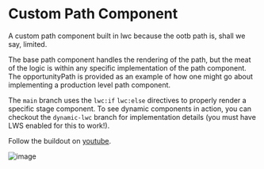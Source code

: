 # Custom Path Component

A custom path component built in lwc because the ootb path is, shall we say, limited.

The base path component handles the rendering of the path, but the meat of the logic is within any specific
implementation of the path component. The opportunityPath is provided as an example of how one
might go about implementing a production level path component.

The `main` branch uses the `lwc:if` `lwc:else` directives to properly render a specific stage component.
To see dynamic components in action, you can checkout the `dynamic-lwc` branch for implementation details
(you must have LWS enabled for this to work!).

Follow the buildout on [youtube](https://www.youtube.com/watch?v=v0MZqr6tDXo&list=PL--1YjRAv5OAer33vOorfObGGLIPqWJym&ab_channel=WilliamLee).

![image](https://github.com/user-attachments/assets/a878f94d-6864-4e4c-bd6c-107894b6b37b)
